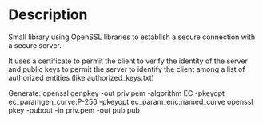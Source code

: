 # Description

Small library using OpenSSL libraries to establish a secure connection with a secure server.

It uses a certificate to permit the client to verify the identity of the server and public keys to permit the server to identify the client among a list of authorized entities (like authorized_keys.txt)

Generate:
openssl genpkey -out priv.pem -algorithm EC -pkeyopt ec_paramgen_curve:P-256 -pkeyopt ec_param_enc:named_curve
openssl pkey -pubout -in priv.pem -out pub.pub
